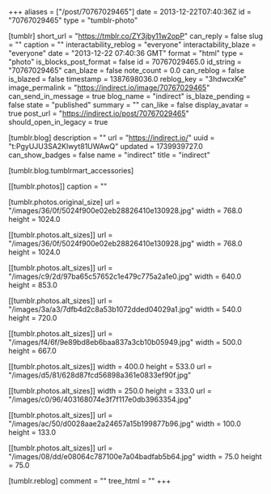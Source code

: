 +++
aliases = ["/post/70767029465"]
date = 2013-12-22T07:40:36Z
id = "70767029465"
type = "tumblr-photo"

[tumblr]
short_url = "https://tmblr.co/ZY3jby11w2opP"
can_reply = false
slug = ""
caption = ""
interactability_reblog = "everyone"
interactability_blaze = "everyone"
date = "2013-12-22 07:40:36 GMT"
format = "html"
type = "photo"
is_blocks_post_format = false
id = 70767029465.0
id_string = "70767029465"
can_blaze = false
note_count = 0.0
can_reblog = false
is_blazed = false
timestamp = 1387698036.0
reblog_key = "3hdwcxKe"
image_permalink = "https://indirect.io/image/70767029465"
can_send_in_message = true
blog_name = "indirect"
is_blaze_pending = false
state = "published"
summary = ""
can_like = false
display_avatar = true
post_url = "https://indirect.io/post/70767029465"
should_open_in_legacy = true

[tumblr.blog]
description = ""
url = "https://indirect.io/"
uuid = "t:PgyUJU3SA2Klwyt81UWAwQ"
updated = 1739939727.0
can_show_badges = false
name = "indirect"
title = "indirect"

[tumblr.blog.tumblrmart_accessories]

[[tumblr.photos]]
caption = ""

[tumblr.photos.original_size]
url = "/images/36/0f/5024f900e02eb28826410e130928.jpg"
width = 768.0
height = 1024.0

[[tumblr.photos.alt_sizes]]
url = "/images/36/0f/5024f900e02eb28826410e130928.jpg"
width = 768.0
height = 1024.0

[[tumblr.photos.alt_sizes]]
url = "/images/c9/2d/97ba65c57652c1e479c775a2a1e0.jpg"
width = 640.0
height = 853.0

[[tumblr.photos.alt_sizes]]
url = "/images/3a/a3/7dfb4d2c8a53b1072dded04029a1.jpg"
width = 540.0
height = 720.0

[[tumblr.photos.alt_sizes]]
url = "/images/f4/6f/9e89bd8eb6baa837a3cb10b05949.jpg"
width = 500.0
height = 667.0

[[tumblr.photos.alt_sizes]]
width = 400.0
height = 533.0
url = "/images/d5/81/628d87fcd56898a361e0833ef90f.jpg"

[[tumblr.photos.alt_sizes]]
width = 250.0
height = 333.0
url = "/images/c0/96/403168074e3f7f117e0db3963354.jpg"

[[tumblr.photos.alt_sizes]]
url = "/images/ac/50/d0028aae2a24657a15b199877b96.jpg"
width = 100.0
height = 133.0

[[tumblr.photos.alt_sizes]]
url = "/images/08/dd/e08064c787100e7a04badfab5b64.jpg"
width = 75.0
height = 75.0

[tumblr.reblog]
comment = ""
tree_html = ""
+++
